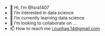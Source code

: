 - 👋 Hi, I’m @Isra1407
- 👀 I’m interested in data science
- 🌱 I’m currently learning data science
- 💞️ I’m looking to collaborate on ...
- 📫 How to reach me i.cunhag.14@gmail.com

<!---
Isra1407/Isra1407 is a ✨ special ✨ repository because its `README.md` (this file) appears on your GitHub profile.
You can click the Preview link to take a look at your changes.
--->

